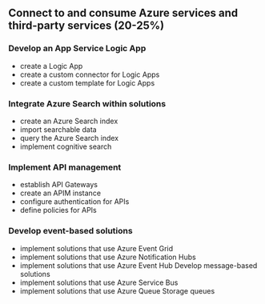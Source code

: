 ## Connect to and consume Azure services and third-party services (20-25%)

### Develop an App Service Logic App
- create a Logic App
- create a custom connector for Logic Apps
- create a custom template for Logic Apps

### Integrate Azure Search within solutions
- create an Azure Search index
- import searchable data
- query the Azure Search index
- implement cognitive search

### Implement API management
- establish API Gateways
- create an APIM instance
- configure authentication for APIs
- define policies for APIs

### Develop event-based solutions
- implement solutions that use Azure Event Grid
- implement solutions that use Azure Notification Hubs
- implement solutions that use Azure Event Hub
Develop message-based solutions
- implement solutions that use Azure Service Bus
- implement solutions that use Azure Queue Storage queues